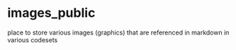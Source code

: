 # images_public
place to store various images (graphics) that are referenced in markdown in various codesets

